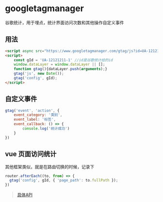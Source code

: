 # googletagmanager

谷歌统计，用于埋点，统计界面访问次数和其他操作自定义事件
## 用法
```html
<script async src="https://www.googletagmanager.com/gtag/js?id=UA-12121211-1"></script>
<script>
    const gId = 'UA-12121211-1' //id是谷歌统计给的id
    window.dataLayer = window.dataLayer || [];
    function gtag(){dataLayer.push(arguments);}
    gtag('js', new Date());
    gtag('config', gId);
</script>
```

## 自定义事件
```js
gtag('event', 'action', {
    event_category: '类别',
    event_label: '标签',
    event_callback: () => {
        console.log('统计成功')
    }
})
```

## vue 页面访问统计
其他框架类似，就是在路由切换的时候，记录下
```js
router.afterEach((to, from) => {
  gtag('config', gId, { 'page_path': to.fullPath });
})
```


> [具体API](https://developers.google.cn/gtagjs/reference/api?hl=zh-cn)